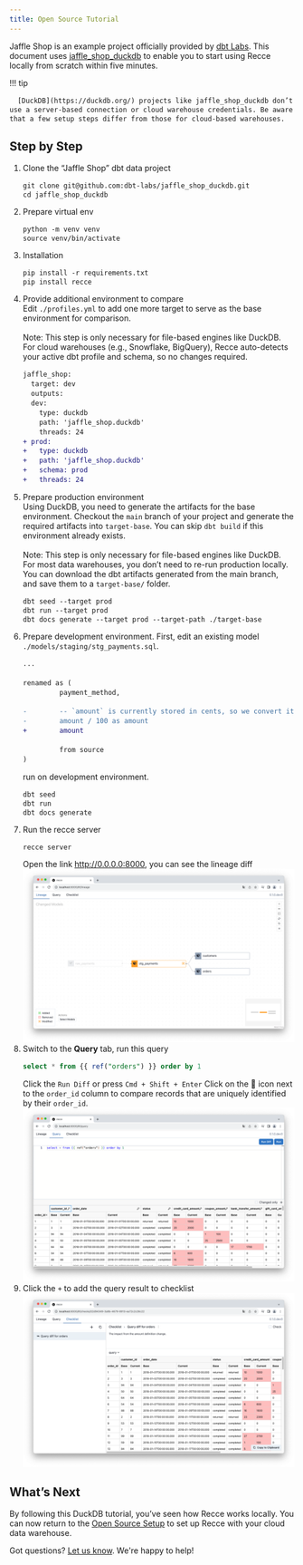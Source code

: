 ```yaml
---
title: Open Source Tutorial
---
```


Jaffle Shop is an example project officially provided by [dbt Labs](https://www.getdbt.com). This document uses [jaffle_shop_duckdb](https://github.com/dbt-labs/jaffle_shop_duckdb) to enable you to start using Recce locally from scratch within five minutes.

!!! tip

      [DuckDB](https://duckdb.org/) projects like jaffle_shop_duckdb don’t use a server-based connection or cloud warehouse credentials. Be aware that a few setup steps differ from those for cloud-based warehouses.

## Step by Step

1. Clone the “Jaffle Shop” dbt data project
   ```shell
   git clone git@github.com:dbt-labs/jaffle_shop_duckdb.git
   cd jaffle_shop_duckdb
   ```
2. Prepare virtual env
   ```shell
   python -m venv venv
   source venv/bin/activate
   ```
3. Installation
   ```shell
   pip install -r requirements.txt
   pip install recce
   ```
4. Provide additional environment to compare<br>
   Edit `./profiles.yml` to add one more target to serve as the base environment for comparison.
   <br><br>Note: This step is only necessary for file-based engines like DuckDB. For cloud warehouses (e.g., Snowflake, BigQuery), Recce auto-detects your active dbt profile and schema, so no changes required.
   ```diff
   jaffle_shop:
     target: dev
     outputs:
     dev:
       type: duckdb
       path: 'jaffle_shop.duckdb'
       threads: 24
   + prod:
   +   type: duckdb
   +   path: 'jaffle_shop.duckdb'
   +   schema: prod
   +   threads: 24
   ```
5. Prepare production environment<br>
   Using DuckDB, you need to generate the artifacts for the base environment. Checkout the `main` branch of your project and generate the required artifacts into `target-base`. You can skip `dbt build` if this environment already exists.
   <br><br>Note: This step is only necessary for file-based engines like DuckDB. For most data warehouses, you don’t need to re-run production locally. You can download the dbt artifacts generated from the main branch, and save them to a `target-base/` folder.
   ```shell
   dbt seed --target prod
   dbt run --target prod
   dbt docs generate --target prod --target-path ./target-base
   ```
6. Prepare development environment. First, edit an existing model `./models/staging/stg_payments.sql`.
   ```diff
   ...

   renamed as (
            payment_method,

   -        -- `amount` is currently stored in cents, so we convert it to dollars
   -        amount / 100 as amount
   +        amount

            from source
   )
   ```
   run on development environment.
   ```shell
   dbt seed
   dbt run
   dbt docs generate
   ```
7. Run the recce server
   ```shell
   recce server
   ```
   Open the link http://0.0.0.0:8000, you can see the lineage diff
   ![Lineage diff](../assets/images/jaffle-shop/jaffle_shop_lineage.png)
8. Switch to the **Query** tab, run this query
   ```sql
   select * from {{ ref("orders") }} order by 1
   ```
   Click the `Run Diff` or press `Cmd + Shift + Enter`
   Click on the 🔑 icon next to the `order_id` column to compare records that are uniquely identified by their `order_id`.
   ![Query in Recce](../assets/images/jaffle-shop/jaffle_shop_query.png)
9.  Click the `+` to add the query result to checklist
   ![Add query to checklist](../assets/images/jaffle-shop/jaffle_shop_check.png)

## What’s Next
By following this DuckDB tutorial, you’ve seen how Recce works locally.
You can now return to the [Open Source Setup](./installation.md) to set up Recce with your cloud data warehouse.

Got questions? [Let us know](../1-whats-recce/community-support.md). We're happy to help!

